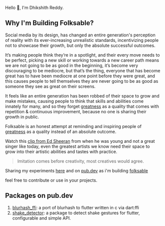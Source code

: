 Hello 👋, I'm Dhikshith Reddy.

## Why I'm Building Folksable?

Social media by its design, has changed an entire generation's perception of reality with its ever-increasing unrealistic standards, incentivizing people not to showcase their growth, but only the absolute successful outcomes.

It’s making people think they’re in a spotlight, and their every move needs to be perfect, picking a new skill or working towards a new career path means we are not going to be as good in the beginning, it’s become very discouraging to be mediocre, but that’s the thing, everyone that has become great has to have been mediocre at one point before they were great, and this causes people to tell themselves they are never going to be as good as someone they see as great on their screens.

It feels like an entire generation has been robbed of their space to grow and make mistakes, causing people to think that skills and abilities come innately for many, and so they forget [greatness](https://about.folksable.com/greatness) as a quality that comes with repetition & continuous improvement, because no one is sharing their growth in public.

Folksable is an honest attempt at reminding and inspiring people of [greatness](https://about.folksable.com/greatness) as a quality instead of an absolute outcome.

Watch this [clip from Ed Sheeran](https://youtu.be/flkjMuaKYQU?t=35) from when he was young and not a great singer like today, even the greatest artists we know need their space to grow into their artistic abilities and tastes with practice. 

> Imitation comes before creativity, most creatives would agree.

Sharing my experiments [here](https://github.com/orgs/folksable/repositories) and on [pub.dev](https://pub.dev/publishers/folksable.com/packages) as i'm building [folksable](https://folksable.com)

feel free to contribute or use in your projects.

## Packages on pub.dev
1. [blurhash_ffi](https://pub.dev/packages/blurhash_ffi): a port of blurhash to flutter written in c via dart:ffi
2. [shake_detector](https://pub.dev/packages/shake_detector): a package to detect shake gestures for flutter, configurable and simple API.


